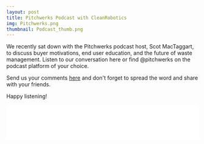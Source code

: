 ```yaml
---
layout: post
title: Pitchwerks Podcast with CleanRobotics
img: Pitchwerks.png
thumbnail: Podcast_thumb.png
---
```

We recently sat down with the Pitchwerks podcast host, Scot MacTaggart, to discuss buyer motivations, end user education, and the future of waste management. Listen to our conversation here or find @pitchwerks on the podcast platform of your choice.

Send us your comments [here](http://www.cleanrobotics.com/#contact) and don't forget to spread the word and share with your friends.

Happy listening!

<iframe style="border: none" src="//html5-player.libsyn.com/embed/episode/id/6133435/height/90/theme/custom/autoplay/no/autonext/no/thumbnail/yes/preload/no/no_addthis/no/direction/backward/render-playlist/no/custom-color/87A93A/" height="90" width="100%" scrolling="no"  allowfullscreen webkitallowfullscreen mozallowfullscreen oallowfullscreen msallowfullscreen></iframe>
